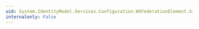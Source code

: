 ```yaml
---
uid: System.IdentityModel.Services.Configuration.WSFederationElement.SignInQueryString
internalonly: False
---
```

